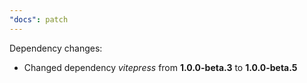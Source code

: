 ```yaml
---
"docs": patch
---
```


Dependency changes:

- Changed dependency _vitepress_ from **1.0.0-beta.3** to **1.0.0-beta.5**
